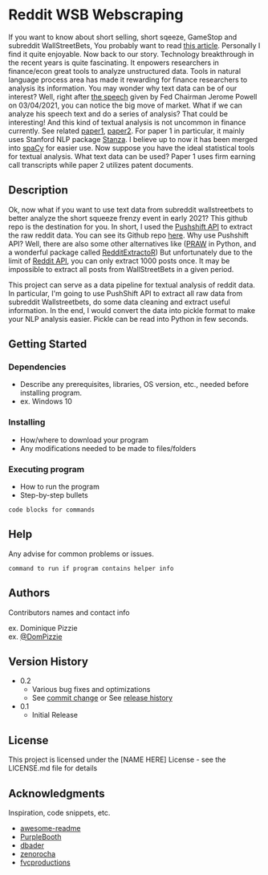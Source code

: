 # Reddit WSB Webscraping

If you want to know about short selling, short sqeeze, GameStop and subreddit WallStreetBets, You probably want to read [this article](https://www.gq.com.au/success/finance/your-guide-to-gamestop-rwallstreetbets-and-the-short-squeeze-that-has-wall-st-in-chaos/news-story/46e90e8b16744794bfaadd5089afcc15).
Personally I find it quite enjoyable. Now back to our story. Technology breakthrough in the recent years is quite fascinating. It enpowers researchers in finance/econ great tools to analyze unstructured data.
Tools in natural language process area has made it rewarding for finance researchers to analysis its information. You may wonder why text data can be of our interest? Well, right after [the speech](https://www.wsj.com/articles/feds-powell-to-take-questions-on-job-market-interest-rates-bond-yields-11614872817) given by Fed Chairman Jerome Powell on 03/04/2021, you can notice the big move of market.
What if we can analyze his speech text and do a series of analysis? That could be interesting! And this kind of textual analysis is not uncommon in finance currently. See related [paper1](https://github.com/MS20190155/Measuring-Corporate-Culture-Using-Machine-Learning),
[paper2](https://papers.ssrn.com/sol3/papers.cfm?abstract_id=3286887). For paper 1 in particular, it mainly uses Stanford NLP package [Stanza](https://stanfordnlp.github.io/stanza/index.html). I believe up to now it has been merged into [spaCy](https://spacy.io/universe/project/spacy-stanza) for easier use.
Now suppose you have the ideal statistical tools for textual analysis. What text data can be used? Paper 1 uses firm earning call transcripts while paper 2 utilizes patent documents.

## Description

Ok, now what if you want to use text data from subreddit wallstreetbets to better analyze the short squeeze frenzy event in early 2021? This github repo is the destination for you.
In short, I used the [Pushshift API](https://pushshift.io/) to extract the raw reddit data. You can see its Github repo [here](https://github.com/pushshift/api).
Why use Pushshift API? Well, there are also some other alternatives like ([PRAW](https://praw.readthedocs.io/en/latest/) in Python, and a wonderful package called [RedditExtractoR](https://cran.r-project.org/web/packages/RedditExtractoR/RedditExtractoR.pdf))
But unfortunately due to the limit of [Reddit API](https://www.reddit.com/dev/api/), you can only extract 1000 posts once. It may be impossible to extract all posts from WallStreetBets in a given period.

This project can serve as a data pipeline for textual analysis of reddit data. In particular, I'm going to use PushShift API to extract all raw data from subreddit Wallstreetbets, do some data cleaning and extract useful information.
In the end, I would convert the data into pickle format to make your NLP analysis easier. Pickle can be read into Python in few seconds.

## Getting Started

### Dependencies

* Describe any prerequisites, libraries, OS version, etc., needed before installing program.
* ex. Windows 10

### Installing

* How/where to download your program
* Any modifications needed to be made to files/folders

### Executing program

* How to run the program
* Step-by-step bullets
```
code blocks for commands
```

## Help

Any advise for common problems or issues.
```
command to run if program contains helper info
```

## Authors

Contributors names and contact info

ex. Dominique Pizzie  
ex. [@DomPizzie](https://twitter.com/dompizzie)

## Version History

* 0.2
    * Various bug fixes and optimizations
    * See [commit change]() or See [release history]()
* 0.1
    * Initial Release

## License

This project is licensed under the [NAME HERE] License - see the LICENSE.md file for details

## Acknowledgments

Inspiration, code snippets, etc.
* [awesome-readme](https://github.com/matiassingers/awesome-readme)
* [PurpleBooth](https://gist.github.com/PurpleBooth/109311bb0361f32d87a2)
* [dbader](https://github.com/dbader/readme-template)
* [zenorocha](https://gist.github.com/zenorocha/4526327)
* [fvcproductions](https://gist.github.com/fvcproductions/1bfc2d4aecb01a834b46)
